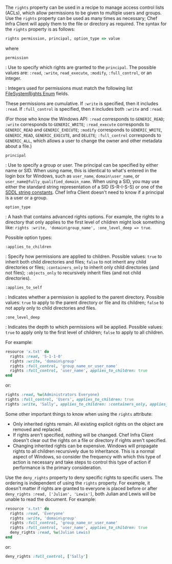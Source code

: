 The `rights` property can be used in a recipe to manage access control
lists (ACLs), which allow permissions to be given to multiple users and
groups. Use the `rights` property can be used as many times as
necessary; Chef Infra Client will apply them to the file or directory as
required. The syntax for the `rights` property is as follows:

```ruby
rights permission, principal, option_type => value
```

where

`permission`

: Use to specify which rights are granted to the `principal`. The
  possible values are: `:read`, `:write`, `read_execute`, `:modify`,
  `:full_control`, or an integer.

: Integers used for permissions must match the following list
  [FileSystemRights Enum](https://docs.microsoft.com/en-us/dotnet/api/system.security.accesscontrol.filesystemrights?view=windowsdesktop-5.0#fields) fields.

  These permissions are cumulative. If `:write` is specified, then it
  includes `:read`. If `:full_control` is specified, then it includes
  both `:write` and `:read`.

  (For those who know the Windows API: `:read` corresponds
  to `GENERIC_READ`; `:write` corresponds to `GENERIC_WRITE`;
  `:read_execute` corresponds to `GENERIC_READ` and `GENERIC_EXECUTE`;
  `:modify` corresponds to `GENERIC_WRITE`, `GENERIC_READ`,
  `GENERIC_EXECUTE`, and `DELETE`; `:full_control` corresponds to
  `GENERIC_ALL`, which allows a user to change the owner and other
  metadata about a file.)

`principal`

: Use to specify a group or user. The principal can be specified by
  either name or SID. When using name, this is identical to what's
  entered in the login box for Windows, such as `user_name`,
  `domain\user_name`, or `user_name@fully_qualified_domain_name`. When
  using a SID, you may use either the standard string representation of
  a SID (S-R-I-S-S) or one of the [SDDL string constants](https://docs.microsoft.com/en-us/windows/win32/secauthz/sid-strings). Chef
  Infra Client doesn't need to know if a principal is a user or a
  group.

`option_type`

: A hash that contains advanced rights options. For example, the
  rights to a directory that only applies to the first level of
  children might look something like:
  `rights :write, 'domain\group_name', :one_level_deep => true`.

  Possible option types:

  `:applies_to_children`

  : Specify how permissions are applied to children. Possible values: `true` to inherit both child directories and files; `false` to not inherit any child directories or files; `:containers_only` to inherit only child directories (and not files); `:objects_only` to recursively inherit files (and not child directories).

  `:applies_to_self`

  : Indicates whether a permission is applied to the parent directory. Possible values: `true` to apply to the parent directory or file and its children; `false` to not apply only to child directories and files.

  `:one_level_deep`

  : Indicates the depth to which permissions will be applied. Possible values: `true` to apply only to the first level of children; `false` to apply to all children.

For example:

```ruby
resource 'x.txt' do
  rights :read, 'S-1-1-0'
  rights :write, 'domain\group'
  rights :full_control, 'group_name_or_user_name'
  rights :full_control, 'user_name', applies_to_children: true
end
```

or:

```ruby
rights :read, %w(Administrators Everyone)
rights :full_control, 'Users', applies_to_children: true
rights :write, 'Sally', applies_to_children: :containers_only, applies_to_self: false, one_level_deep: true
```

Some other important things to know when using the `rights` attribute:

- Only inherited rights remain. All existing explicit rights on the
  object are removed and replaced.
- If rights aren't specified, nothing will be changed. Chef Infra
  Client doesn't clear out the rights on a file or directory if
  rights aren't specified.
- Changing inherited rights can be expensive. Windows will
  propagate rights to all children recursively due to inheritance.
  This is a normal aspect of Windows, so consider the
  frequency with which this type of action is necessary and take steps
  to control this type of action if performance is the primary
  consideration.

Use the `deny_rights` property to deny specific rights to specific
users. The ordering is independent of using the `rights` property. For
example, it doesn't matter if rights are granted to everyone is placed
before or after `deny_rights :read, ['Julian', 'Lewis']`, both Julian
and Lewis will be unable to read the document. For example:

```ruby
resource 'x.txt' do
  rights :read, 'Everyone'
  rights :write, 'domain\group'
  rights :full_control, 'group_name_or_user_name'
  rights :full_control, 'user_name', applies_to_children: true
  deny_rights :read, %w(Julian Lewis)
end
```

or:

```ruby
deny_rights :full_control, ['Sally']
```
